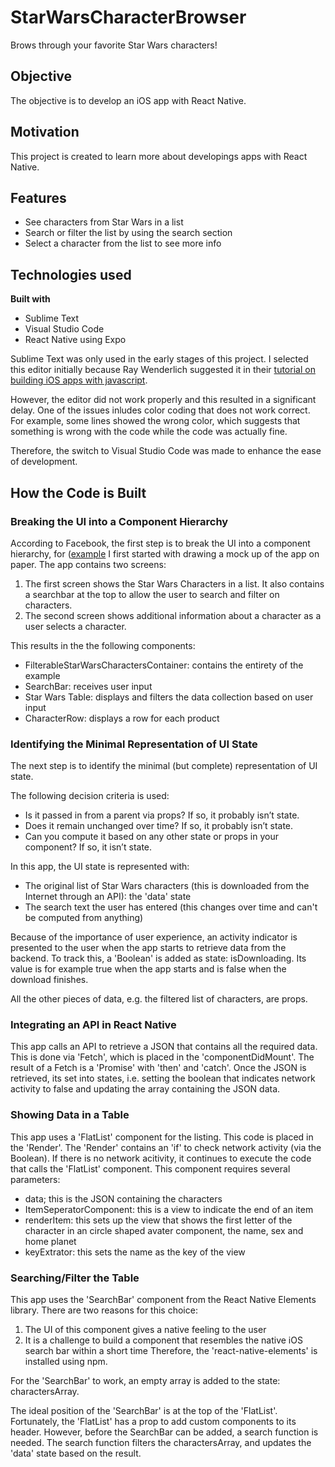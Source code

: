 # StarWarsCharacterBrowser
Brows through your favorite Star Wars characters! 

## Objective 
The objective is to develop an iOS app with React Native. 

## Motivation
This project is created to learn more about developings apps with React Native. 

## Features 
- See characters from Star Wars in a list 
- Search or filter the list by using the search section
- Select a character from the list to see more info 

## Technologies used 
**Built with**
- Sublime Text
- Visual Studio Code 
- React Native using Expo 

Sublime Text was only used in the early stages of this project. I selected this editor initially because Ray Wenderlich suggested it in their [tutorial on building iOS apps with javascript](https://www.raywenderlich.com/485-react-native-tutorial-building-ios-apps-with-javascript). 

However, the editor did not work properly and this resulted in a significant delay. One of the issues inludes color coding that does not work correct. For example, some lines showed the wrong color, which suggests that something is wrong with the code while the code was actually fine. 

Therefore, the switch to Visual Studio Code was made to enhance the ease of development. 

## How the Code is Built 

### Breaking the UI into a Component Hierarchy   
According to Facebook, the first step is to break the UI into a component hierarchy, for ([example](https://reactjs.org/static/thinking-in-react-components-eb8bda25806a89ebdc838813bdfa3601-82965.png)
I first started with drawing a mock up of the app on paper. The app contains two screens:
1. The first screen shows the Star Wars Characters in a list. It also contains a searchbar at the top to allow the user to search and filter on characters. 
2. The second screen shows additional information about a character as a user selects a character. 

This results in the the following components: 
- FilterableStarWarsCharactersContainer: contains the entirety of the example 
- SearchBar: receives user input 
- Star Wars Table: displays and filters the data collection based on user input
- CharacterRow: displays a row for each product

### Identifying the Minimal Representation of UI State
The next step is to identify the minimal (but complete) representation of UI state. 

The following decision criteria is used: 
- Is it passed in from a parent via props? If so, it probably isn’t state.
- Does it remain unchanged over time? If so, it probably isn’t state.
- Can you compute it based on any other state or props in your component? If so, it isn’t state.

In this app, the UI state is represented with:
- The original list of Star Wars characters (this is downloaded from the Internet through an API): the 'data' state
- The search text the user has entered (this changes over time and can't be computed from anything) 

Because of the importance of user experience, an activity indicator is presented to the user when the app starts to retrieve data from the backend. To track this, a 'Boolean' is added as state: isDownloading. Its value is for example true when the app starts and is false when the download finishes.  

All the other pieces of data, e.g. the filtered list of characters, are props.

### Integrating an API in React Native 
This app calls an API to retrieve a JSON that contains all the required data. This is done via 'Fetch', which is placed in the 'componentDidMount'. The result of a Fetch is a 'Promise' with 'then' and 'catch'. Once the JSON is retrieved, its set into states, i.e. setting the boolean that indicates network activity to false and updating the array containing the JSON data. 

### Showing Data in a Table
This app uses a 'FlatList' component for the listing. This code is placed in the 'Render'. The 'Render' contains an 'if' to check network activity (via the Boolean). If there is no network acitivity, it continues to execute the code that calls the 'FlatList' component. This component requires several parameters:
- data; this is the JSON containing the characters
- ItemSeperatorComponent: this is a view to indicate the end of an item
- renderItem: this sets up the view that shows the first letter of the character in an circle shaped avater component, the name, sex and home planet 
- keyExtrator: this sets the name as the key of the view 

### Searching/Filter the Table 
This app uses the 'SearchBar' component from the React Native Elements library. There are two reasons for this choice:
1. The UI of this component gives a native feeling to the user 
2. It is a challenge to build a component that resembles the native iOS search bar within a short time
Therefore, the 'react-native-elements' is installed using npm. 

For the 'SearchBar' to work, an empty array is added to the state: charactersArray. 

The ideal position of the 'SearchBar' is at the top of the 'FlatList'. Fortunately, the 'FlatList' has a prop to add custom components to its header. However, before the SearchBar can be added, a search function is needed. The search function filters the charactersArray, and updates the 'data' state based on the result. 

